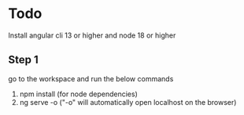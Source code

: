 # Todo

Install angular cli 13 or higher and node 18 or higher

## Step 1

go to the workspace and run the below commands

1. npm install (for node dependencies)
2. ng serve -o ("-o" will automatically open localhost on the browser)
